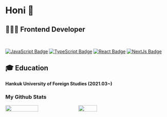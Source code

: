 # Honi 🐣
## 👩🏻‍💻 Frontend Developer
<br />

[![JavaScript Badge](https://img.shields.io/badge/Javascript-ffb13b?style=flat&logo=Javascript&logoColor=white)](https://ecma-international.org/) [![TypeScript Badge](https://img.shields.io/badge/Typescript-235A97?style=flat&logo=Typescript&logoColor=white)](https://www.typescriptlang.org/) [![React Badge](https://img.shields.io/badge/React-61DAFB?style=flat&logo=React&logoColor=white)](https://reactjs.org/) [![NextJs Badge](https://img.shields.io/badge/Next.js-000000?style=flat&logo=Next.js&logoColor=white)](https://Nextjs.org/)

## 🎓 Education
#### Hankuk University of Foreign Studies (2021.03~)

<p align="left">
  <h3>My Github Stats</h3>
  <div style="display: flex;">
    <img src="https://github-readme-stats.vercel.app/api?username=honi31&theme=default&show_icons=true&hide_border=true" width="45%"/>
    <img src="https://github-readme-stats.vercel.app/api/top-langs/?username=honi31&theme=default&layout=compact" width="34%"/>
  </div>
</p>
<!--
 <h3> BOJ</h3>

  [![Solved.ac Profile](http://mazassumnida.wtf/api/v2/generate_badge?boj=winner020531)](https://solved.ac/winner020531/)

<!--
**honi31/honi31** is a ✨ _special_ ✨ repository because its `README.md` (this file) appears on your GitHub profile.

Here are some ideas to get you started:

- 🔭 I’m currently working on ...
- 🌱 I’m currently learning ...
- 👯 I’m looking to collaborate on ...
- 🤔 I’m looking for help with ...
- 💬 Ask me about ...
- 📫 How to reach me: ...
- 😄 Pronouns: ...
- ⚡ Fun fact: ...
-->

